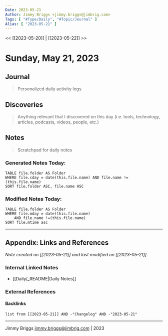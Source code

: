 ```yaml
---
Date: 2023-05-21
Author: Jimmy Briggs <jimmy.briggs@jimbrig.com>
Tags: [ "#Type/Daily", "#Topic/Journal" ]
Alias: [ "2023-05-21" ]
---
```


<< [[2023-05-20]] | [[2023-05-22]] >>

# Sunday, May 21, 2023

## Journal

> Personalized daily activity logs

## Discoveries

> Anything relevant that I discovered on this day (i.e. tools, technology, articles, podcasts, videos, people, etc.)

## Notes

> Scratchpad for daily notes

### Generated Notes Today:

```dataview
TABLE file.folder AS Folder 
WHERE file.cday = date(this.file.name) AND file.name !=(this.file.name) 
SORT file.folder ASC, file.name ASC
```

### Modified Notes Today:

```dataview
TABLE file.folder AS Folder
WHERE file.mday = date(this.file.name) 
	AND file.name !=(this.file.name)
SORT file.mtime asc
```

***

## Appendix: Links and References

*Note created on [[2023-05-21]] and last modified on [[2023-05-21]].*

### Internal Linked Notes

- [[Daily/_README|Daily Notes]]

### External References

#### Backlinks

```dataview
list from [[2023-05-21]] AND -"Changelog" AND -"2023-05-21"
```


***

Jimmy Briggs <jimmy.briggs@jimbrig.com> | 2023